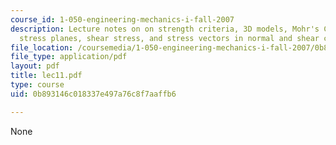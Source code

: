 ```yaml
---
course_id: 1-050-engineering-mechanics-i-fall-2007
description: Lecture notes on on strength criteria, 3D models, Mohr's Circle, Mohr
  stress planes, shear stress, and stress vectors in normal and shear components.
file_location: /coursemedia/1-050-engineering-mechanics-i-fall-2007/0b893146c018337e497a76c8f7aaffb6_lec11.pdf
file_type: application/pdf
layout: pdf
title: lec11.pdf
type: course
uid: 0b893146c018337e497a76c8f7aaffb6

---
```

None
